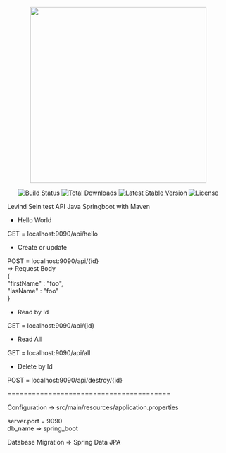 <p align="center"><a href="https://laravel.com" target="_blank"><img src="https://raw.githubusercontent.com/laravel/art/master/logo-lockup/5%20SVG/2%20CMYK/1%20Full%20Color/laravel-logolockup-cmyk-red.svg" width="400"></a></p>

<p align="center">
<a href="https://travis-ci.org/laravel/framework"><img src="https://travis-ci.org/laravel/framework.svg" alt="Build Status"></a>
<a href="https://packagist.org/packages/laravel/framework"><img src="https://img.shields.io/packagist/dt/laravel/framework" alt="Total Downloads"></a>
<a href="https://packagist.org/packages/laravel/framework"><img src="https://img.shields.io/packagist/v/laravel/framework" alt="Latest Stable Version"></a>
<a href="https://packagist.org/packages/laravel/framework"><img src="https://img.shields.io/packagist/l/laravel/framework" alt="License"></a>
</p>

Levind Sein test API Java Springboot with Maven

+ Hello World

GET = localhost:9090/api/hello

+ Create or update

POST = localhost:9090/api/{id}  
=> Request Body  
{  
   "firstName" : "foo",  
   "lasName" : "foo"  
}

+ Read by Id

GET = localhost:9090/api/{id}

+ Read All

GET = localhost:9090/api/all

+ Delete by Id

POST = localhost:9090/api/destroy/{id}

========================================

Configuration -> src/main/resources/application.properties

server.port = 9090  
db_name => spring_boot

Database Migration => Spring Data JPA
